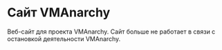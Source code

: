 # Сайт VMAnarchy
Веб-сайт для проекта VMAnarchy. Сайт больше не работает в связи с остановкой деятельности VMAnarchy.
